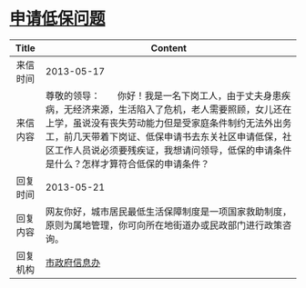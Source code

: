 # <a href="http://www.shangluo.gov.cn/zmhd/ldxxxx.jsp?urltype=leadermail.LeaderMailContentUrl&wbtreeid=1112&leadermailid=1804">申请低保问题</a>
| Title |                                                                            Content                                                                             |
|:-----:|----------------------------------------------------------------------------------------------------------------------------------------------------------------|
| 来信时间  | 2013-05-17                                                                                                                                                     |
| 来信内容  | 尊敬的领导：       你好！我是一名下岗工人，由于丈夫身患疾病，无经济来源，生活陷入了危机，老人需要照顾，女儿还在上学，虽说没有丧失劳动能力但是受家庭条件制约无法外出务工，前几天带着下岗证、低保申请书去东关社区申请低保，社区工作人员说必须要残疾证，我想请问领导，低保的申请条件是什么？怎样才算符合低保的申请条件？ |
| 回复时间  | 2013-05-21                                                                                                                                                     |
| 回复内容  | 网友你好，城市居民最低生活保障制度是一项国家救助制度，原则为属地管理，你可向所在地街道办或民政部门进行政策咨询。                                                                                                       |
| 回复机构  | <a href="../../categories/agencies/市政府信息办.md">市政府信息办</a>                                                                                                         |